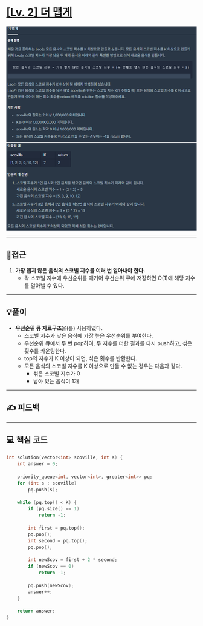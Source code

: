 # [[Lv. 2] 더 맵게](https://programmers.co.kr/learn/courses/30/lessons/42626)

![](imgs/1.PNG)
![](imgs/2.PNG)
___
## 🤔접근
1. <b>가장 맵지 않은 음식의 스코빌 지수를 여러 번 알아내야 한다.</b>
	- 각 스코빌 지수에 우선순위를 매기어 우선순위 큐에 저장하면 O(1)에 해당 지수를 알아낼 수 있다.
___
## 💡풀이
- <b>우선순위 큐 자료구조</b>을(를) 사용하였다.
	- 스코빌 지수가 낮은 음식에 가장 높은 우선순위를 부여한다.
	- 우선순위 큐에서 두 번 pop하여, 두 지수를 더한 결과를 다시 push하고, 섞은 횟수를 카운팅한다.
	- top의 지수가 K 이상이 되면, 섞은 횟수를 반환한다.
	- 모든 음식의 스코빌 지수를 K 이상으로 만들 수 없는 경우는 다음과 같다.
		- 섞은 스코빌 지수가 0
		- 남아 있는 음식이 1개
___
## ✍ 피드백
___
## 💻 핵심 코드
```c++
int solution(vector<int> scoville, int K) {
    int answer = 0;

    priority_queue<int, vector<int>, greater<int>> pq;
    for (int s : scoville)
        pq.push(s);

    while (pq.top() < K) {
        if (pq.size() == 1)
            return -1;

        int first = pq.top();
        pq.pop();
        int second = pq.top();
        pq.pop();

        int newScov = first + 2 * second;
        if (newScov == 0)
            return -1;

        pq.push(newScov);
        answer++;
    }

    return answer;
}
```